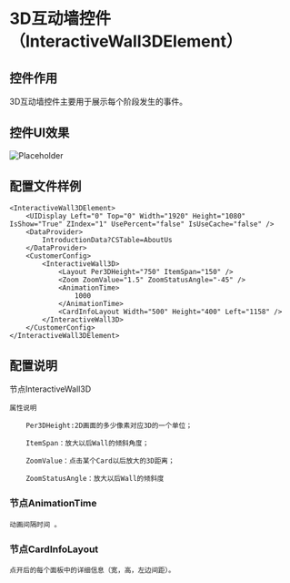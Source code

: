 # 3D互动墙控件（InteractiveWall3DElement）

## 控件作用

3D互动墙控件主要用于展示每个阶段发生的事件。


## 控件UI效果

![Placeholder](../../images/InteractiveWall3DElement.png)

## 配置文件样例

```
<InteractiveWall3DElement>
	<UIDisplay Left="0" Top="0" Width="1920" Height="1080" IsShow="True" ZIndex="1" UsePercent="false" IsUseCache="false" />
	<DataProvider>
		IntroductionData?CSTable=AboutUs
	</DataProvider>
	<CustomerConfig>
		<InteractiveWall3D>
			<Layout Per3DHeight="750" ItemSpan="150" />
			<Zoom ZoomValue="1.5" ZoomStatusAngle="-45" />
			<AnimationTime>
				1000
			</AnimationTime>
			<CardInfoLayout Width="500" Height="400" Left="1158" />
		</InteractiveWall3D>
	</CustomerConfig>
</InteractiveWall3DElement>

```

## 配置说明

节点InteractiveWall3D

	属性说明

		Per3DHeight:2D画面的多少像素对应3D的一个单位；

		ItemSpan：放大以后Wall的倾斜角度；

		ZoomValue：点击某个Card以后放大的3D距离；

		ZoomStatusAngle：放大以后Wall的倾斜度

### 节点AnimationTime

	动画间隔时间 。

### 节点CardInfoLayout

	点开后的每个面板中的详细信息（宽，高，左边间距）。
